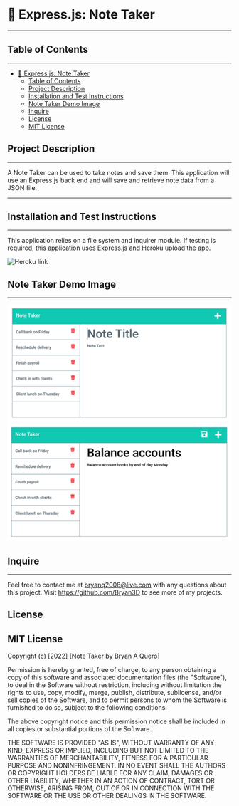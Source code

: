 # 📓 Express.js: Note Taker
---


## Table of Contents
--- 
- [📓 Express.js: Note Taker](#-expressjs-note-taker)
  - [Table of Contents](#table-of-contents)
  - [Project Description](#project-description)
  - [Installation and Test Instructions](#installation-and-test-instructions)
  - [Note Taker Demo Image](#note-taker-demo-image)
  - [Inquire](#inquire)
  - [License](#license)
  - [MIT License](#mit-license)


## Project Description
--- 
<p>

A Note Taker can be used to take notes and save them. This application will use an Express.js back end and will save and retrieve note data from a JSON file.
</p>

---
## Installation and Test Instructions
---

This application relies on a file system and inquirer module. If testing is required, this application uses Express.js and Heroku upload the app.

![Heroku link](https://git.heroku.com/taken-note-app.git)

## Note Taker Demo Image
---
![Alt text](Assets/11-express-homework-demo-01.png)
![Alt text](Assets/11-express-homework-demo-02.png)

## Inquire

---
Feel free to contact me at bryanq2008@live.com with any questions about this project. Visit <https://github.com/Bryan3D> to see more of my projects.

## License

MIT License
---

Copyright (c) [2022] [Note Taker by Bryan A Quero]

Permission is hereby granted, free of charge, to any person obtaining a copy
of this software and associated documentation files (the "Software"), to deal
in the Software without restriction, including without limitation the rights
to use, copy, modify, merge, publish, distribute, sublicense, and/or sell
copies of the Software, and to permit persons to whom the Software is
furnished to do so, subject to the following conditions:

The above copyright notice and this permission notice shall be included in all
copies or substantial portions of the Software.

THE SOFTWARE IS PROVIDED "AS IS", WITHOUT WARRANTY OF ANY KIND, EXPRESS OR
IMPLIED, INCLUDING BUT NOT LIMITED TO THE WARRANTIES OF MERCHANTABILITY,
FITNESS FOR A PARTICULAR PURPOSE AND NONINFRINGEMENT. IN NO EVENT SHALL THE
AUTHORS OR COPYRIGHT HOLDERS BE LIABLE FOR ANY CLAIM, DAMAGES OR OTHER
LIABILITY, WHETHER IN AN ACTION OF CONTRACT, TORT OR OTHERWISE, ARISING FROM,
OUT OF OR IN CONNECTION WITH THE SOFTWARE OR THE USE OR OTHER DEALINGS IN THE
SOFTWARE.